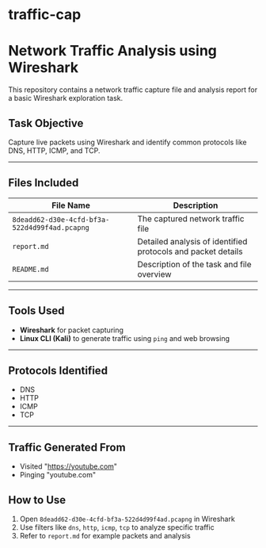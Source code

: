 # traffic-cap

# Network Traffic Analysis using Wireshark
  This repository contains a network traffic capture file and analysis report for a basic Wireshark exploration task.

## Task Objective
 Capture live packets using Wireshark and identify common protocols like DNS, HTTP, ICMP, and TCP.

---

## Files Included
| File Name | Description |
|----------|-------------|
| `8deadd62-d30e-4cfd-bf3a-522d4d99f4ad.pcapng` | The captured network traffic file |
| `report.md` | Detailed analysis of identified protocols and packet details |
| `README.md` | Description of the task and file overview |

---

## Tools Used
- **Wireshark** for packet capturing
- **Linux CLI (Kali)** to generate traffic using `ping` and web browsing

---

## Protocols Identified
-  DNS
-  HTTP
-  ICMP
-  TCP

---

## Traffic Generated From
- Visited "https://youtube.com"
- Pinging "youtube.com"
## How to Use
1. Open `8deadd62-d30e-4cfd-bf3a-522d4d99f4ad.pcapng` in Wireshark  
2. Use filters like `dns`, `http`, `icmp`, `tcp` to analyze specific traffic  
3. Refer to `report.md` for example packets and analysis  

